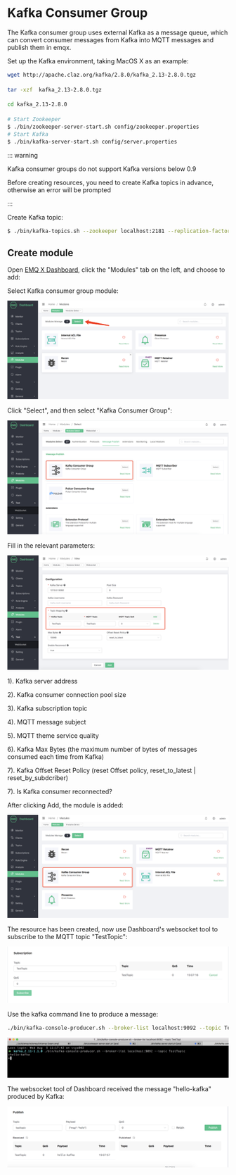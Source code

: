 # Kafka Consumer Group

The Kafka consumer group uses external Kafka as a message queue, which can convert consumer messages from Kafka into MQTT messages and publish them in emqx.

Set up the Kafka environment, taking MacOS X as an example:

```bash
wget http://apache.claz.org/kafka/2.8.0/kafka_2.13-2.8.0.tgz

tar -xzf  kafka_2.13-2.8.0.tgz

cd kafka_2.13-2.8.0

# Start Zookeeper
$ ./bin/zookeeper-server-start.sh config/zookeeper.properties
# Start Kafka
$ ./bin/kafka-server-start.sh config/server.properties
```

::: warning

Kafka consumer groups do not support Kafka versions below 0.9

Before creating resources, you need to create Kafka topics in advance, otherwise an error will be prompted

:::

Create Kafka topic:

```bash
$ ./bin/kafka-topics.sh --zookeeper localhost:2181 --replication-factor 1 --partitions 1 --topic testTopic --create
```
## Create module

Open [EMQ X Dashboard](http://127.0.0.1:18083/#/modules), click the "Modules" tab on the left, and choose to add:

Select Kafka consumer group module:

![](./assets/modules.png)

Click "Select", and then select "Kafka Consumer Group":

![](./assets/kafka_consumer2.png)

Fill in the relevant parameters:

![](./assets/kafka_consumer3.png)

1). Kafka server address

2). Kafka consumer connection pool size

3). Kafka subscription topic

4). MQTT message subject

5). MQTT theme service quality

6). Kafka Max Bytes (the maximum number of bytes of messages consumed each time from Kafka)

7). Kafka Offset Reset Policy (reset Offset policy, reset_to_latest | reset_by_subdcriber)

7). Is Kafka consumer reconnected?

After clicking Add, the module is added:

![](./assets/kafka_consumer4.png)

The resource has been created, now use Dashboard's websocket tool to subscribe to the MQTT topic "TestTopic":

![](./assets/kafka_consumer5.png)

Use the kafka command line to produce a message:

```bash
./bin/kafka-console-producer.sh --broker-list localhost:9092 --topic TestTopic
```

![](./assets/kafka_consumer6.png)

The websocket tool of Dashboard received the message "hello-kafka" produced by Kafka:

![](./assets/kafka_consumer7.png)